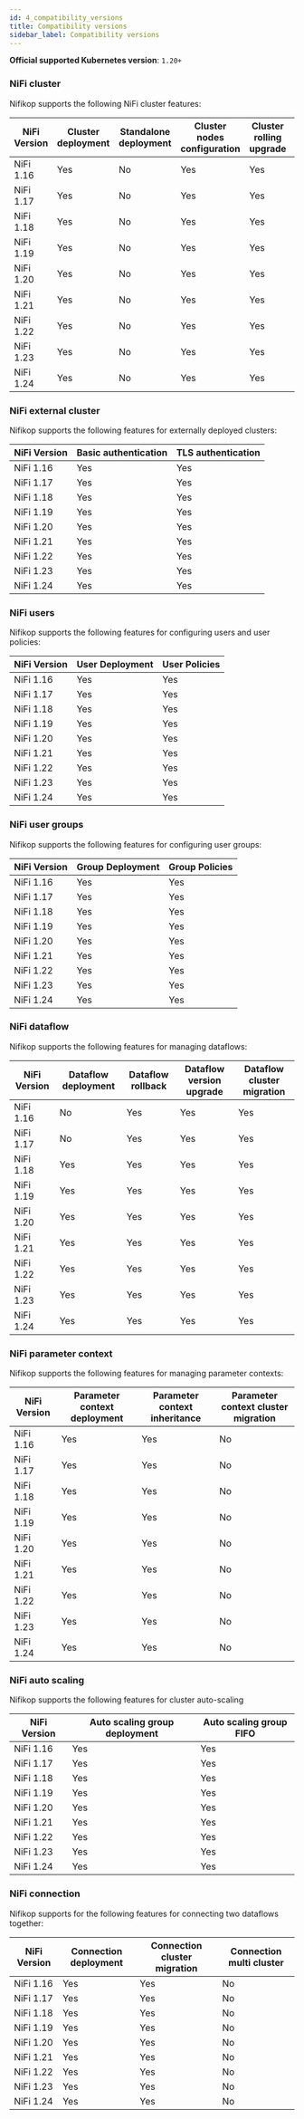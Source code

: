 ```yaml
---
id: 4_compatibility_versions
title: Compatibility versions
sidebar_label: Compatibility versions
---
```


**Official supported Kubernetes version**: `1.20+`


### NiFi cluster

Nifikop supports the following NiFi cluster features: 

| NiFi Version | Cluster deployment | Standalone deployment | Cluster nodes configuration | Cluster rolling upgrade | Cluster scaling | Cluster auto-scaling | Prometheus Reporting |
|--------------|--------------------|-----------------------|-----------------------------|-------------------------|-----------------|----------------------|----------------------|
| NiFi 1.16    | Yes                | No                    | Yes                         | Yes                     | Yes             | Yes                  | Yes                  |
| NiFi 1.17    | Yes                | No                    | Yes                         | Yes                     | Yes             | Yes                  | Yes                  |
| NiFi 1.18    | Yes                | No                    | Yes                         | Yes                     | Yes             | Yes                  | Yes                  |
| NiFi 1.19    | Yes                | No                    | Yes                         | Yes                     | Yes             | Yes                  | Yes                  |
| NiFi 1.20    | Yes                | No                    | Yes                         | Yes                     | Yes             | Yes                  | Yes                  |
| NiFi 1.21    | Yes                | No                    | Yes                         | Yes                     | Yes             | Yes                  | Yes                  |
| NiFi 1.22    | Yes                | No                    | Yes                         | Yes                     | Yes             | Yes                  | Yes                  |
| NiFi 1.23    | Yes                | No                    | Yes                         | Yes                     | Yes             | Yes                  | Yes                  |
| NiFi 1.24    | Yes                | No                    | Yes                         | Yes                     | Yes             | Yes                  | Yes                  |

### NiFi external cluster

Nifikop supports the following features for externally deployed clusters:

| NiFi Version | Basic authentication | TLS authentication |
|--------------|----------------------|--------------------|
| NiFi 1.16    | Yes                  | Yes                |
| NiFi 1.17    | Yes                  | Yes                |
| NiFi 1.18    | Yes                  | Yes                |
| NiFi 1.19    | Yes                  | Yes                |
| NiFi 1.20    | Yes                  | Yes                |
| NiFi 1.21    | Yes                  | Yes                |
| NiFi 1.22    | Yes                  | Yes                |
| NiFi 1.23    | Yes                  | Yes                |
| NiFi 1.24    | Yes                  | Yes                |

### NiFi users

Nifikop supports the following features for configuring users and user policies:

| NiFi Version    | User Deployment | User Policies |
|-----------------|-----------------|---------------|
| NiFi 1.16       | Yes             | Yes           |
| NiFi 1.17       | Yes             | Yes           |
| NiFi 1.18       | Yes             | Yes           |
| NiFi 1.19       | Yes             | Yes           |
| NiFi 1.20       | Yes             | Yes           |
| NiFi 1.21       | Yes             | Yes           |
| NiFi 1.22       | Yes             | Yes           |
| NiFi 1.23       | Yes             | Yes           |
| NiFi 1.24       | Yes             | Yes           |

### NiFi user groups

Nifikop supports the following features for configuring user groups:

| NiFi Version  | Group Deployment | Group Policies |
|---------------|------------------|----------------|
| NiFi 1.16     | Yes              | Yes            |
| NiFi 1.17     | Yes              | Yes            |
| NiFi 1.18     | Yes              | Yes            |
| NiFi 1.19     | Yes              | Yes            |
| NiFi 1.20     | Yes              | Yes            |
| NiFi 1.21     | Yes              | Yes            |
| NiFi 1.22     | Yes              | Yes            |
| NiFi 1.23     | Yes              | Yes            |
| NiFi 1.24     | Yes              | Yes            |

### NiFi dataflow

Nifikop supports the following features for managing dataflows:

| NiFi Version  | Dataflow deployment | Dataflow rollback | Dataflow version upgrade | Dataflow cluster migration |
|---------------|---------------------|-------------------|--------------------------|----------------------------|
| NiFi 1.16     | No                  | Yes               | Yes                      | Yes                        |
| NiFi 1.17     | No                  | Yes               | Yes                      | Yes                        |
| NiFi 1.18     | Yes                 | Yes               | Yes                      | Yes                        |
| NiFi 1.19     | Yes                 | Yes               | Yes                      | Yes                        |
| NiFi 1.20     | Yes                 | Yes               | Yes                      | Yes                        |
| NiFi 1.21     | Yes                 | Yes               | Yes                      | Yes                        |
| NiFi 1.22     | Yes                 | Yes               | Yes                      | Yes                        |
| NiFi 1.23     | Yes                 | Yes               | Yes                      | Yes                        |
| NiFi 1.24     | Yes                 | Yes               | Yes                      | Yes                        |

### NiFi parameter context

Nifikop supports the following features for managing parameter contexts:

| NiFi Version | Parameter context deployment | Parameter context inheritance | Parameter context cluster migration |
|--------------|------------------------------|-------------------------------|-------------------------------------|
| NiFi 1.16    | Yes                          | Yes                           | No                                  |
| NiFi 1.17    | Yes                          | Yes                           | No                                  |
| NiFi 1.18    | Yes                          | Yes                           | No                                  |
| NiFi 1.19    | Yes                          | Yes                           | No                                  |
| NiFi 1.20    | Yes                          | Yes                           | No                                  |
| NiFi 1.21    | Yes                          | Yes                           | No                                  |
| NiFi 1.22    | Yes                          | Yes                           | No                                  |
| NiFi 1.23    | Yes                          | Yes                           | No                                  |
| NiFi 1.24    | Yes                          | Yes                           | No                                  |


### NiFi auto scaling

Nifikop supports the following features for cluster auto-scaling

| NiFi Version  | Auto scaling group deployment | Auto scaling group FIFO |
|---------------|-------------------------------|-------------------------|
| NiFi 1.16     | Yes                           | Yes                     |
| NiFi 1.17     | Yes                           | Yes                     |
| NiFi 1.18     | Yes                           | Yes                     |
| NiFi 1.19     | Yes                           | Yes                     |
| NiFi 1.20     | Yes                           | Yes                     |
| NiFi 1.21     | Yes                           | Yes                     |
| NiFi 1.22     | Yes                           | Yes                     |
| NiFi 1.23     | Yes                           | Yes                     |
| NiFi 1.24     | Yes                           | Yes                     |

### NiFi connection

Nifikop supports for the following features for connecting two dataflows together:

| NiFi Version | Connection deployment | Connection cluster migration | Connection multi cluster |
|--------------|-----------------------|------------------------------|--------------------------|
| NiFi 1.16    | Yes                   | Yes                          | No                       |
| NiFi 1.17    | Yes                   | Yes                          | No                       |
| NiFi 1.18    | Yes                   | Yes                          | No                       |
| NiFi 1.19    | Yes                   | Yes                          | No                       |
| NiFi 1.20    | Yes                   | Yes                          | No                       |
| NiFi 1.21    | Yes                   | Yes                          | No                       |
| NiFi 1.22    | Yes                   | Yes                          | No                       |
| NiFi 1.23    | Yes                   | Yes                          | No                       |
| NiFi 1.24    | Yes                   | Yes                          | No                       |
